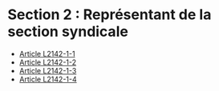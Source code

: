 # Section 2 : Représentant de la section syndicale

* [Article L2142-1-1](./LEGIARTI000025578817.md)
* [Article L2142-1-2](./LEGIARTI000019353692.md)
* [Article L2142-1-3](./LEGIARTI000019353690.md)
* [Article L2142-1-4](./LEGIARTI000019353688.md)
